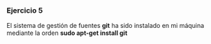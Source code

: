 ### Ejercicio 5

El sistema de gestión de fuentes **git** ha sido instalado en mi máquina mediante la orden **sudo apt-get install git**